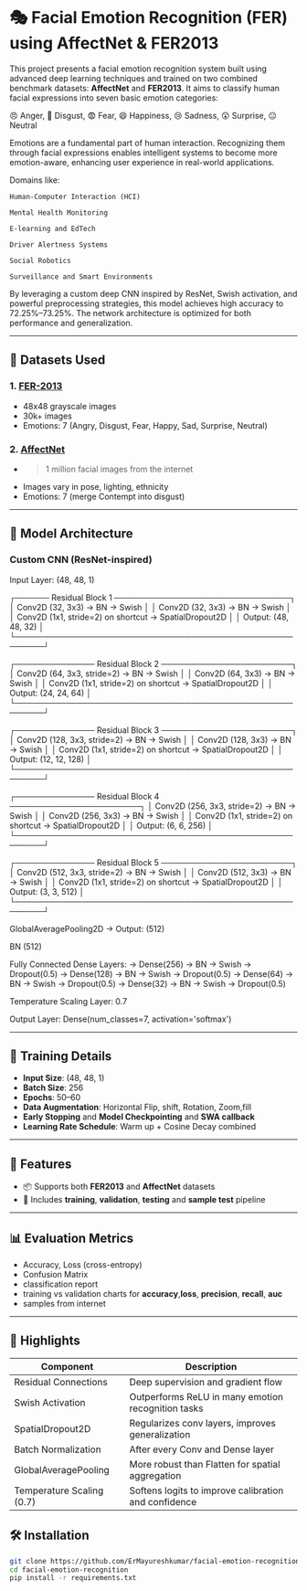 # 🎭 Facial Emotion Recognition (FER) using AffectNet & FER2013

This project presents a facial emotion recognition system built using advanced deep learning techniques and trained on two combined benchmark datasets: **AffectNet** and **FER2013**. It aims to classify human facial expressions into seven basic emotion categories:

😠 Anger, 🤢 Disgust, 😨 Fear, 😄 Happiness, 😢 Sadness, 😲 Surprise, 😐 Neutral

Emotions are a fundamental part of human interaction. Recognizing them through facial expressions enables intelligent systems to become more emotion-aware, enhancing user experience in real-world applications.

Domains like:

    Human-Computer Interaction (HCI)

    Mental Health Monitoring

    E-learning and EdTech

    Driver Alertness Systems

    Social Robotics

    Surveillance and Smart Environments

By leveraging a custom deep CNN inspired by ResNet, Swish activation, and powerful preprocessing strategies, this model achieves high accuracy to 72.25%–73.25%. The network architecture is optimized for both performance and generalization.

---

## 📂 Datasets Used

### 1. [FER-2013](https://www.kaggle.com/datasets/msambare/fer2013)
- 48x48 grayscale images
- 30k+ images
- Emotions: 7 (Angry, Disgust, Fear, Happy, Sad, Surprise, Neutral)

### 2. [AffectNet](https://www.kaggle.com/datasets/mstjebashazida/affectnet)
- >1 million facial images from the internet
- Images vary in pose, lighting, ethnicity
- Emotions: 7 (merge Contempt into disgust)

---

## 🧠 Model Architecture

### Custom CNN (ResNet-inspired)

Input Layer: (48, 48, 1)

┌────── Residual Block 1 ───────────────────────────────┐
│ Conv2D (32, 3x3) → BN → Swish                         │
│ Conv2D (32, 3x3) → BN → Swish                         │
│ Conv2D (1x1, stride=2) on shortcut → SpatialDropout2D │
│ Output: (48, 48, 32)                                  │
└───────────────────────────────────────────────────────┘

┌────────────── Residual Block 2 ───────────────────────┐
│ Conv2D (64, 3x3, stride=2) → BN → Swish               │
│ Conv2D (64, 3x3) → BN → Swish                         │
│ Conv2D (1x1, stride=2) on shortcut → SpatialDropout2D │
│ Output: (24, 24, 64)                                  │
└───────────────────────────────────────────────────────┘

┌────────────── Residual Block 3 ───────────────────────┐
│ Conv2D (128, 3x3, stride=2) → BN → Swish              │
│ Conv2D (128, 3x3) → BN → Swish                        │
│ Conv2D (1x1, stride=2) on shortcut → SpatialDropout2D │
│ Output: (12, 12, 128)                                 │
└───────────────────────────────────────────────────────┘

┌────────────── Residual Block 4 ───────────────────────┐
│ Conv2D (256, 3x3, stride=2) → BN → Swish              │
│ Conv2D (256, 3x3) → BN → Swish                        │
│ Conv2D (1x1, stride=2) on shortcut → SpatialDropout2D │
│ Output: (6, 6, 256)                                   │
└───────────────────────────────────────────────────────┘

┌────────────── Residual Block 5 ───────────────────────┐
│ Conv2D (512, 3x3, stride=2) → BN → Swish              │
│ Conv2D (512, 3x3) → BN → Swish                        │
│ Conv2D (1x1, stride=2) on shortcut → SpatialDropout2D │
│ Output: (3, 3, 512)                                   │
└───────────────────────────────────────────────────────┘

GlobalAveragePooling2D → Output: (512)

BN (512)

Fully Connected Dense Layers:
→ Dense(256) → BN → Swish → Dropout(0.5)
→ Dense(128) → BN → Swish → Dropout(0.5)
→ Dense(64)  → BN → Swish → Dropout(0.5)
→ Dense(32)  → BN → Swish → Dropout(0.5)

Temperature Scaling Layer: 0.7

Output Layer: Dense(num_classes=7, activation='softmax')

---

## 🧪 Training Details

- **Input Size**: (48, 48, 1)
- **Batch Size**: 256
- **Epochs**: 50–60
- **Data Augmentation**: Horizontal Flip, shift, Rotation, Zoom,fill
- **Early Stopping** and **Model Checkpointing** and **SWA callback**
- **Learning Rate Schedule**: Warm up + Cosine Decay combined
---

## 🏁 Features

- 📦 Supports both **FER2013** and **AffectNet** datasets
- 🧪 Includes **training**, **validation**, **testing** and **sample test** pipeline

---

## 📊 Evaluation Metrics

- Accuracy, Loss (cross-entropy)
- Confusion Matrix
- classification report 
- training vs validation charts for **accuracy**,**loss**, **precision**, **recall**, **auc**
- samples from internet
---

## 🧠 Highlights

| Component                 | Description                                          |
| ------------------------- | ---------------------------------------------------- |
| Residual Connections      | Deep supervision and gradient flow                   |
| Swish Activation          | Outperforms ReLU in many emotion recognition tasks   |
| SpatialDropout2D          | Regularizes conv layers, improves generalization     |
| Batch Normalization       | After every Conv and Dense layer                     |
| GlobalAveragePooling      | More robust than Flatten for spatial aggregation     |
| Temperature Scaling (0.7) | Softens logits to improve calibration and confidence |

## 🛠️ Installation

```bash
git clone https://github.com/ErMayureshkumar/facial-emotion-recognition.git
cd facial-emotion-recognition
pip install -r requirements.txt